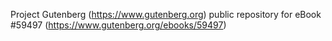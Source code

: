 Project Gutenberg (https://www.gutenberg.org) public repository for
eBook #59497 (https://www.gutenberg.org/ebooks/59497)
